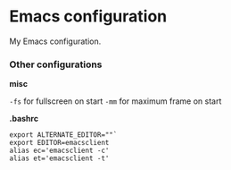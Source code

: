 Emacs configuration
===================

My Emacs configuration.

### Other configurations  ###

**misc**

`-fs` for fullscreen on start
`-mm` for maximum frame on start

**.bashrc**

    export ALTERNATE_EDITOR=""`
    export EDITOR=emacsclient
    alias ec='emacsclient -c'
    alias et='emacsclient -t'
